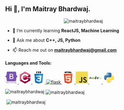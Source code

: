 <h2>Hi 👋, I'm Maitray Bhardwaj.</h2>
<p align="center"> <img src="https://komarev.com/ghpvc/?username=maitraybhardwaj&label=Profile%20views&color=0e75b6&style=flat" alt="maitraybhardwaj" /> </p>

- 🌱 I’m currently learning **ReactJS, Machine Learning**

- 💬 Ask me about **C++, JS, Python**

- 📫 Reach me out on **maitraybhardwaj@gmail.com**

<h4 align="left">Languages and Tools:</h4>
<p align="left"> <a href="https://getbootstrap.com" target="_blank" rel="noreferrer"> <img src="https://raw.githubusercontent.com/devicons/devicon/master/icons/bootstrap/bootstrap-plain-wordmark.svg" alt="bootstrap" width="40" height="40"/> </a> <a href="https://www.w3schools.com/cpp/" target="_blank" rel="noreferrer"> <img src="https://raw.githubusercontent.com/devicons/devicon/master/icons/cplusplus/cplusplus-original.svg" alt="cplusplus" width="40" height="40"/> </a> <a href="https://www.w3schools.com/css/" target="_blank" rel="noreferrer"> <img src="https://raw.githubusercontent.com/devicons/devicon/master/icons/css3/css3-original-wordmark.svg" alt="css3" width="40" height="40"/> </a> <a href="https://flask.palletsprojects.com/" target="_blank" rel="noreferrer"> <img src="https://www.vectorlogo.zone/logos/pocoo_flask/pocoo_flask-icon.svg" alt="flask" width="40" height="40"/> </a> <a href="https://www.w3.org/html/" target="_blank" rel="noreferrer"> <img src="https://raw.githubusercontent.com/devicons/devicon/master/icons/html5/html5-original-wordmark.svg" alt="html5" width="40" height="40"/> </a> <a href="https://developer.mozilla.org/en-US/docs/Web/JavaScript" target="_blank" rel="noreferrer"> <img src="https://raw.githubusercontent.com/devicons/devicon/master/icons/javascript/javascript-original.svg" alt="javascript" width="40" height="40"/> </a> <a href="https://nodejs.org" target="_blank" rel="noreferrer"> <img src="https://raw.githubusercontent.com/devicons/devicon/master/icons/nodejs/nodejs-original-wordmark.svg" alt="nodejs" width="40" height="40"/> </a> <a href="https://www.python.org" target="_blank" rel="noreferrer"> <img src="https://raw.githubusercontent.com/devicons/devicon/master/icons/python/python-original.svg" alt="python" width="40" height="40"/> </a> </p>

<p><img align="left" src="https://github-readme-stats.vercel.app/api/top-langs?username=maitraybhardwaj&show_icons=true&locale=en&layout=compact" alt="maitraybhardwaj" /></p>

<p>&nbsp;<img align="center" src="https://github-readme-stats.vercel.app/api?username=maitraybhardwaj&show_icons=true&locale=en" alt="maitraybhardwaj" /></p>

<p>&nbsp;<img align="center" src="https://github-readme-streak-stats.herokuapp.com/?user=maitraybhardwaj&" alt="maitraybhardwaj" /></p>
